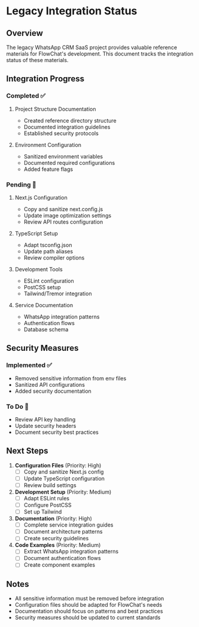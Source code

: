 # Legacy Integration Status

## Overview
The legacy WhatsApp CRM SaaS project provides valuable reference materials for FlowChat's development. This document tracks the integration status of these materials.

## Integration Progress

### Completed ✅
1. Project Structure Documentation
   - Created reference directory structure
   - Documented integration guidelines
   - Established security protocols

2. Environment Configuration
   - Sanitized environment variables
   - Documented required configurations
   - Added feature flags

### Pending 🔄
1. Next.js Configuration
   - Copy and sanitize next.config.js
   - Update image optimization settings
   - Review API routes configuration

2. TypeScript Setup
   - Adapt tsconfig.json
   - Update path aliases
   - Review compiler options

3. Development Tools
   - ESLint configuration
   - PostCSS setup
   - Tailwind/Tremor integration

4. Service Documentation
   - WhatsApp integration patterns
   - Authentication flows
   - Database schema

## Security Measures

### Implemented ✅
- Removed sensitive information from env files
- Sanitized API configurations
- Added security documentation

### To Do 📝
- Review API key handling
- Update security headers
- Document security best practices

## Next Steps

1. **Configuration Files** (Priority: High)
   - [ ] Copy and sanitize Next.js config
   - [ ] Update TypeScript configuration
   - [ ] Review build settings

2. **Development Setup** (Priority: Medium)
   - [ ] Adapt ESLint rules
   - [ ] Configure PostCSS
   - [ ] Set up Tailwind

3. **Documentation** (Priority: High)
   - [ ] Complete service integration guides
   - [ ] Document architecture patterns
   - [ ] Create security guidelines

4. **Code Examples** (Priority: Medium)
   - [ ] Extract WhatsApp integration patterns
   - [ ] Document authentication flows
   - [ ] Create component examples

## Notes

- All sensitive information must be removed before integration
- Configuration files should be adapted for FlowChat's needs
- Documentation should focus on patterns and best practices
- Security measures should be updated to current standards 